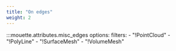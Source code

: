 ```yaml
---
title: "On edges"
weight: 2
---
```


:::mouette.attributes.misc_edges
    options:
        filters:
            - "!PointCloud"
            - "!PolyLine"
            - "!SurfaceMesh"
            - "!VolumeMesh"
